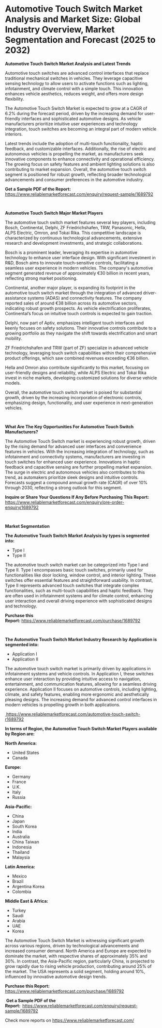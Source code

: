 <p><h1>Automotive Touch Switch Market Analysis and Market Size: Global Industry Overview, Market Segmentation and Forecast (2025 to 2032)</h1></p><p><strong>Automotive Touch Switch Market Analysis and Latest Trends</strong></p>
<p><p>Automotive touch switches are advanced control interfaces that replace traditional mechanical switches in vehicles. They leverage capacitive sensing technology to allow users to activate functions such as lighting, infotainment, and climate control with a simple touch. This innovation enhances vehicle aesthetics, reduces weight, and offers more design flexibility.</p><p>The Automotive Touch Switch Market is expected to grow at a CAGR of 6.2% during the forecast period, driven by the increasing demand for user-friendly interfaces and sophisticated automotive designs. As vehicle manufacturers prioritize intuitive user experiences and technology integration, touch switches are becoming an integral part of modern vehicle interiors. </p><p>Latest trends include the adoption of multi-touch functionality, haptic feedback, and customizable interfaces. Additionally, the rise of electric and autonomous vehicles is propelling the market, as manufacturers seek innovative components to enhance connectivity and operational efficiency. The growing focus on safety features and ambient lighting solutions is also contributing to market expansion. Overall, the automotive touch switch segment is positioned for robust growth, reflecting broader technological advancements and consumer preferences in the automotive industry.</p></p>
<p><strong>Get a Sample PDF of the Report:&nbsp;</strong> <a href="https://www.reliablemarketforecast.com/enquiry/request-sample/1689792?utm_campaign=2479&utm_medium=2&utm_source=Github&utm_content=ia&utm_term=26032025&utm_id=automotive-touch-switch">https://www.reliablemarketforecast.com/enquiry/request-sample/1689792</a></p>
<p>&nbsp;</p>
<p><strong>Automotive Touch Switch Major Market Players</strong></p>
<p><p>The automotive touch switch market features several key players, including Bosch, Continental, Delphi, ZF Friedrichshafen, TRW, Panasonic, Hella, ALPS Electric, Omron, and Tokai Rika. This competitive landscape is characterized by continuous technological advancements, extensive research and development investments, and strategic collaborations.</p><p>Bosch is a prominent leader, leveraging its expertise in automotive technology to enhance user interface design. With significant investment in R&D, Bosch aims to innovate touch-sensitive controls, facilitating a seamless user experience in modern vehicles. The company's automotive segment generated revenue of approximately €30 billion in recent years, reflecting strong market positioning.</p><p>Continental, another major player, is expanding its footprint in the automotive touch switch market through the integration of advanced driver-assistance systems (ADAS) and connectivity features. The company reported sales of around €38 billion across its automotive sectors, indicating robust growth prospects. As vehicle electrification proliferates, Continental’s focus on intuitive touch controls is expected to gain traction.</p><p>Delphi, now part of Aptiv, emphasizes intelligent touch interfaces and keenly focuses on safety solutions. Their innovative controls contribute to a growing portfolio as they navigate the shift towards electrification and smart mobility.</p><p>ZF Friedrichshafen and TRW (part of ZF) specialize in advanced vehicle technology, leveraging touch switch capabilities within their comprehensive product offerings, which saw combined revenues exceeding €36 billion.</p><p>Hella and Omron also contribute significantly to this market, focusing on user-friendly designs and reliability, while ALPS Electric and Tokai Rika invest in niche markets, developing customized solutions for diverse vehicle models.</p><p>Overall, the automotive touch switch market is poised for substantial growth, driven by the increasing incorporation of electronic controls, emphasizing design, functionality, and user experience in next-generation vehicles.</p></p>
<p>&nbsp;</p>
<p><strong>What Are The Key Opportunities For Automotive Touch Switch Manufacturers?</strong></p>
<p><p>The Automotive Touch Switch market is experiencing robust growth, driven by the rising demand for advanced user interfaces and convenience features in vehicles. With the increasing integration of technology, such as infotainment and connectivity systems, manufacturers are investing in touch switches for enhanced user experience. Innovations in haptic feedback and capacitive sensing are further propelling market expansion. The surge in electric and autonomous vehicles also contributes to this trend, as automakers prioritize sleek designs and intuitive controls. Forecasts suggest a compound annual growth rate (CAGR) of over 10% through 2030, reflecting a strong outlook for this segment.</p></p>
<p><strong>Inquire or Share Your Questions If Any Before Purchasing This Report:</strong> <a href="https://www.reliablemarketforecast.com/enquiry/pre-order-enquiry/1689792?utm_campaign=2479&utm_medium=2&utm_source=Github&utm_content=ia&utm_term=26032025&utm_id=automotive-touch-switch">https://www.reliablemarketforecast.com/enquiry/pre-order-enquiry/1689792</a></p>
<p>&nbsp;</p>
<p><strong>Market Segmentation</strong></p>
<p><strong>The Automotive Touch Switch Market Analysis by types is segmented into:</strong></p>
<p><ul><li>Type I</li><li>Type II</li></ul></p>
<p><p>The automotive touch switch market can be categorized into Type I and Type II. Type I encompasses basic touch switches, primarily used for functionalities like door locking, window control, and interior lighting. These switches offer essential features and straightforward usability. In contrast, Type II represents advanced touch switches that integrate complex functionalities, such as multi-touch capabilities and haptic feedback. They are often used in infotainment systems and for climate control, enhancing user interaction and overall driving experience with sophisticated designs and technology.</p></p>
<p><strong>Purchase this Report:&nbsp;</strong><a href="https://www.reliablemarketforecast.com/purchase/1689792?utm_campaign=2479&utm_medium=2&utm_source=Github&utm_content=ia&utm_term=26032025&utm_id=automotive-touch-switch">https://www.reliablemarketforecast.com/purchase/1689792</a></p>
<p>&nbsp;</p>
<p><strong>The Automotive Touch Switch Market Industry Research by Application is segmented into:</strong></p>
<p><ul><li>Application I</li><li>Application II</li></ul></p>
<p><p>The automotive touch switch market is primarily driven by applications in infotainment systems and vehicle controls. In Application I, these switches enhance user interaction by providing intuitive access to navigation, entertainment, and communication features, allowing for a seamless driving experience. Application II focuses on automotive controls, including lighting, climate, and safety features, enabling more ergonomic and aesthetically pleasing designs. The increasing demand for advanced control interfaces in modern vehicles is propelling growth in both applications.</p></p>
<p><a href="https://www.reliablemarketforecast.com/automotive-touch-switch-r1689792?utm_campaign=2479&utm_medium=2&utm_source=Github&utm_content=ia&utm_term=26032025&utm_id=automotive-touch-switch">&nbsp;https://www.reliablemarketforecast.com/automotive-touch-switch-r1689792</a></p>
<p><strong>In terms of Region, the Automotive Touch Switch Market Players available by Region are:</strong></p>
<p>
    <p> <strong> North America: </strong>
        <ul>
            <li>United States</li>
            <li>Canada</li>
        </ul>
        </p> 
    <p> <strong> Europe: </strong>
        <ul>
            <li>Germany</li>
            <li>France</li>
            <li>U.K.</li>
            <li>Italy</li>
            <li>Russia</li>
        </ul>
        </p> 
    <p> <strong> Asia-Pacific: </strong>
        <ul>
            <li>China</li>
            <li>Japan</li>
            <li>South Korea</li>
            <li>India</li>
            <li>Australia</li>
            <li>China Taiwan</li>
            <li>Indonesia</li>
            <li>Thailand</li>
            <li>Malaysia</li>
        </ul>
        </p> 
    <p> <strong> Latin America: </strong>
        <ul>
            <li>Mexico</li>
            <li>Brazil</li>
            <li>Argentina Korea</li>
            <li>Colombia</li>
        </ul>
        </p> 
    <p> <strong> Middle East & Africa: </strong>
        <ul>
            <li>Turkey</li>
            <li>Saudi</li>
            <li>Arabia</li>
            <li>UAE</li>
            <li>Korea</li>
        </ul>
    </p>
    </p>
<p><p>The Automotive Touch Switch Market is witnessing significant growth across various regions, driven by technological advancements and increased consumer demand. North America and Europe are expected to dominate the market, with respective shares of approximately 35% and 30%. In contrast, the Asia-Pacific region, particularly China, is projected to grow rapidly due to rising vehicle production, contributing around 25% of the market. The USA represents a solid segment, holding around 10%, influenced by innovative automotive design trends.</p></p>
<p><strong>Purchase this Report: </strong><a href="https://www.reliablemarketforecast.com/purchase/1689792?utm_campaign=2479&utm_medium=2&utm_source=Github&utm_content=ia&utm_term=26032025&utm_id=automotive-touch-switch">https://www.reliablemarketforecast.com/purchase/1689792</a></p>
<p>&nbsp;<strong>Get a Sample PDF of the Report:&nbsp;&nbsp;</strong><a href="https://www.reliablemarketforecast.com/enquiry/request-sample/1689792?utm_campaign=2479&utm_medium=2&utm_source=Github&utm_content=ia&utm_term=26032025&utm_id=automotive-touch-switch">https://www.reliablemarketforecast.com/enquiry/request-sample/1689792</a></p>
<p><strong></strong></p>
<p>Check more reports on <a href="https://www.reliablemarketforecast.com/?utm_campaign=2479&utm_medium=2&utm_source=Github&utm_content=ia&utm_term=26032025&utm_id=automotive-touch-switch">https://www.reliablemarketforecast.com/</a></p>